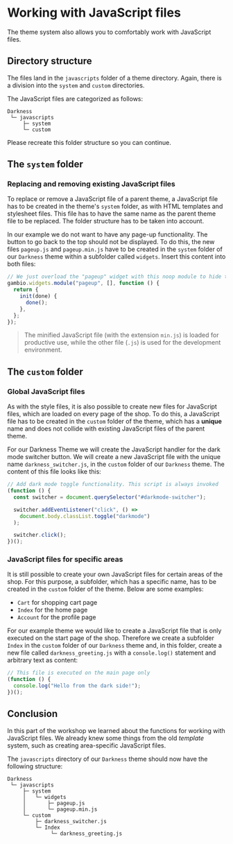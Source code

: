 # Working with JavaScript files

The theme system also allows you to comfortably work with JavaScript files.


## Directory structure

The files land in the `javascripts` folder of a theme directory. Again, there is a division into the `system` and
`custom` directories.

The JavaScript files are categorized as follows:

```text
Darkness
 └─ javascripts
     ├─ system
     └─ custom
```

Please recreate this folder structure so you can continue.


## The `system` folder

### Replacing and removing existing JavaScript files

To replace or remove a JavaScript file of a parent theme, a JavaScript file has to be created in the theme's `system`
folder, as with HTML templates and stylesheet files. This file has to have the same name as the parent theme file to be
replaced. The folder structure has to be taken into account.

In our example we do not want to have any page-up functionality. The button to go back to the top should not be
displayed. To do this, the new files `pageup.js` and `pageup.min.js` have to be created in the `system` folder of our
`Darkness` theme within a subfolder called `widgets`. Insert this content into both files:

```js
// We just overload the "pageup" widget with this noop module to hide the back-to-top button
gambio.widgets.module("pageup", [], function () {
  return {
    init(done) {
      done();
    },
  };
});
```

> The minified JavaScript file (with the extension `min.js`) is loaded for productive use, while the other file
> (`.js`) is used for the development environment.


## The `custom` folder

### Global JavaScript files

As with the style files, it is also possible to create new files for JavaScript files, which are loaded on every page
of the shop. To do this, a JavaScript file has to be created in the `custom` folder of the theme, which has a
**unique** name and does not collide with existing JavaScript files of the parent theme.

For our Darkness Theme we will create the JavaScript handler for the dark mode switcher button. We will
create a new JavaScript file with the unique name `darkness_switcher.js`, in the `custom` folder of our `Darkness`
theme. The content of this file looks like this:

```js
// Add dark mode toggle functionality. This script is always invoked
(function () {
  const switcher = document.querySelector("#darkmode-switcher");

  switcher.addEventListener("click", () =>
    document.body.classList.toggle("darkmode")
  );

  switcher.click();
})();
```

### JavaScript files for specific areas

It is still possible to create your own JavaScript files for certain areas of the shop. For this purpose, a subfolder,
which has a specific name, has to be created in the `custom` folder of the theme. Below are some examples:

- `Cart` for shopping cart page
- `Index` for the home page
- `Account` for the profile page

For our example theme we would like to create a JavaScript file that is only executed on the start page of the shop.
Therefore we create a subfolder `Index` in the `custom` folder of our `Darkness` theme and, in this folder, create a
new file called `darkness_greeting.js` with a `console.log()` statement and arbitrary text as content:

```js
// This file is executed on the main page only
(function () {
  console.log("Hello from the dark side!");
})();
```


## Conclusion

In this part of the workshop we learned about the functions for working with JavaScript files. We already
knew some things from the old _template_ system, such as creating area-specific JavaScript files.

The `javascripts` directory of our `Darkness` theme should now have the following structure:

```
Darkness
 └─ javascripts
     ├─ system
     │   └─ widgets
     │       ├─ pageup.js
     │       └─ pageup.min.js
     └─ custom
         ├─ darkness_switcher.js
         └─ Index
              └─ darkness_greeting.js
```

